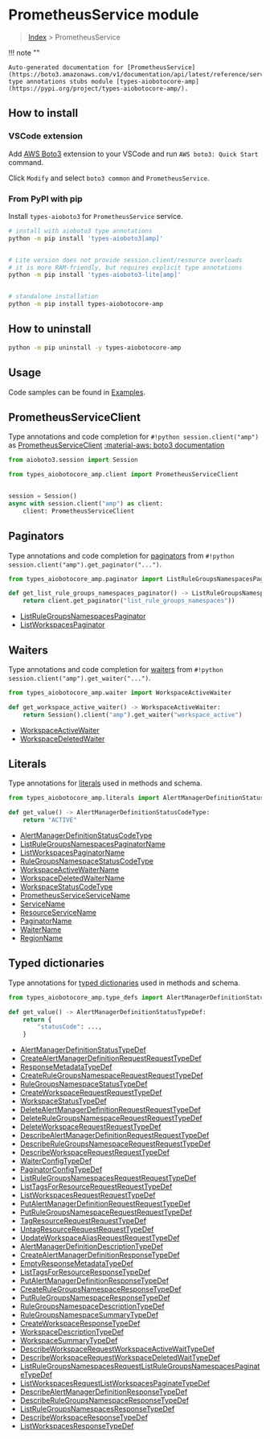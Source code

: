 # PrometheusService module

> [Index](../README.md) > PrometheusService


!!! note ""

    Auto-generated documentation for [PrometheusService](https://boto3.amazonaws.com/v1/documentation/api/latest/reference/services/amp.html#PrometheusService)
    type annotations stubs module [types-aiobotocore-amp](https://pypi.org/project/types-aiobotocore-amp/).

## How to install

### VSCode extension

Add [AWS Boto3](https://marketplace.visualstudio.com/items?itemName=Boto3typed.boto3-ide)
extension to your VSCode and run `AWS boto3: Quick Start` command.

Click `Modify` and select `boto3 common` and `PrometheusService`.

### From PyPI with pip

Install `types-aioboto3` for `PrometheusService` service.

```bash
# install with aioboto3 type annotations
python -m pip install 'types-aioboto3[amp]'


# Lite version does not provide session.client/resource overloads
# it is more RAM-friendly, but requires explicit type annotations
python -m pip install 'types-aioboto3-lite[amp]'


# standalone installation
python -m pip install types-aiobotocore-amp
```



## How to uninstall

```bash
python -m pip uninstall -y types-aiobotocore-amp
```

## Usage

Code samples can be found in [Examples](./usage.md).

## PrometheusServiceClient

Type annotations and code completion for  `#!python session.client("amp")` as [PrometheusServiceClient](./client.md)
[:material-aws: boto3 documentation](https://boto3.amazonaws.com/v1/documentation/api/latest/reference/services/amp.html#PrometheusService.Client)

```python title="Usage example"
from aioboto3.session import Session

from types_aiobotocore_amp.client import PrometheusServiceClient


session = Session()
async with session.client("amp") as client:
    client: PrometheusServiceClient
```


## Paginators

Type annotations and code completion for
[paginators](./paginators.md)
from `#!python session.client("amp").get_paginator("...")`.

```python title="Usage example"
from types_aiobotocore_amp.paginator import ListRuleGroupsNamespacesPaginator

def get_list_rule_groups_namespaces_paginator() -> ListRuleGroupsNamespacesPaginator:
    return client.get_paginator("list_rule_groups_namespaces"))
```

- [ListRuleGroupsNamespacesPaginator](./paginators.md#listrulegroupsnamespacespaginator)
- [ListWorkspacesPaginator](./paginators.md#listworkspacespaginator)




## Waiters

Type annotations and code completion for
[waiters](./waiters.md)
from `#!python session.client("amp").get_waiter("...")`.

```python title="Usage example"
from types_aiobotocore_amp.waiter import WorkspaceActiveWaiter

def get_workspace_active_waiter() -> WorkspaceActiveWaiter:
    return Session().client("amp").get_waiter("workspace_active")
```

- [WorkspaceActiveWaiter](./waiters.md#workspaceactivewaiter)
- [WorkspaceDeletedWaiter](./waiters.md#workspacedeletedwaiter)






## Literals

Type annotations for [literals](./literals.md) used in methods and schema.

```python title="Usage example"
from types_aiobotocore_amp.literals import AlertManagerDefinitionStatusCodeType

def get_value() -> AlertManagerDefinitionStatusCodeType:
    return "ACTIVE"
```

- [AlertManagerDefinitionStatusCodeType](./literals.md#alertmanagerdefinitionstatuscodetype)
- [ListRuleGroupsNamespacesPaginatorName](./literals.md#listrulegroupsnamespacespaginatorname)
- [ListWorkspacesPaginatorName](./literals.md#listworkspacespaginatorname)
- [RuleGroupsNamespaceStatusCodeType](./literals.md#rulegroupsnamespacestatuscodetype)
- [WorkspaceActiveWaiterName](./literals.md#workspaceactivewaitername)
- [WorkspaceDeletedWaiterName](./literals.md#workspacedeletedwaitername)
- [WorkspaceStatusCodeType](./literals.md#workspacestatuscodetype)
- [PrometheusServiceServiceName](./literals.md#prometheusserviceservicename)
- [ServiceName](./literals.md#servicename)
- [ResourceServiceName](./literals.md#resourceservicename)
- [PaginatorName](./literals.md#paginatorname)
- [WaiterName](./literals.md#waitername)
- [RegionName](./literals.md#regionname)




## Typed dictionaries

Type annotations for [typed dictionaries](./type_defs.md) used in methods and schema.

```python title="Usage example"
from types_aiobotocore_amp.type_defs import AlertManagerDefinitionStatusTypeDef

def get_value() -> AlertManagerDefinitionStatusTypeDef:
    return {
        "statusCode": ...,
    }
```

- [AlertManagerDefinitionStatusTypeDef](./type_defs.md#alertmanagerdefinitionstatustypedef)
- [CreateAlertManagerDefinitionRequestRequestTypeDef](./type_defs.md#createalertmanagerdefinitionrequestrequesttypedef)
- [ResponseMetadataTypeDef](./type_defs.md#responsemetadatatypedef)
- [CreateRuleGroupsNamespaceRequestRequestTypeDef](./type_defs.md#createrulegroupsnamespacerequestrequesttypedef)
- [RuleGroupsNamespaceStatusTypeDef](./type_defs.md#rulegroupsnamespacestatustypedef)
- [CreateWorkspaceRequestRequestTypeDef](./type_defs.md#createworkspacerequestrequesttypedef)
- [WorkspaceStatusTypeDef](./type_defs.md#workspacestatustypedef)
- [DeleteAlertManagerDefinitionRequestRequestTypeDef](./type_defs.md#deletealertmanagerdefinitionrequestrequesttypedef)
- [DeleteRuleGroupsNamespaceRequestRequestTypeDef](./type_defs.md#deleterulegroupsnamespacerequestrequesttypedef)
- [DeleteWorkspaceRequestRequestTypeDef](./type_defs.md#deleteworkspacerequestrequesttypedef)
- [DescribeAlertManagerDefinitionRequestRequestTypeDef](./type_defs.md#describealertmanagerdefinitionrequestrequesttypedef)
- [DescribeRuleGroupsNamespaceRequestRequestTypeDef](./type_defs.md#describerulegroupsnamespacerequestrequesttypedef)
- [DescribeWorkspaceRequestRequestTypeDef](./type_defs.md#describeworkspacerequestrequesttypedef)
- [WaiterConfigTypeDef](./type_defs.md#waiterconfigtypedef)
- [PaginatorConfigTypeDef](./type_defs.md#paginatorconfigtypedef)
- [ListRuleGroupsNamespacesRequestRequestTypeDef](./type_defs.md#listrulegroupsnamespacesrequestrequesttypedef)
- [ListTagsForResourceRequestRequestTypeDef](./type_defs.md#listtagsforresourcerequestrequesttypedef)
- [ListWorkspacesRequestRequestTypeDef](./type_defs.md#listworkspacesrequestrequesttypedef)
- [PutAlertManagerDefinitionRequestRequestTypeDef](./type_defs.md#putalertmanagerdefinitionrequestrequesttypedef)
- [PutRuleGroupsNamespaceRequestRequestTypeDef](./type_defs.md#putrulegroupsnamespacerequestrequesttypedef)
- [TagResourceRequestRequestTypeDef](./type_defs.md#tagresourcerequestrequesttypedef)
- [UntagResourceRequestRequestTypeDef](./type_defs.md#untagresourcerequestrequesttypedef)
- [UpdateWorkspaceAliasRequestRequestTypeDef](./type_defs.md#updateworkspacealiasrequestrequesttypedef)
- [AlertManagerDefinitionDescriptionTypeDef](./type_defs.md#alertmanagerdefinitiondescriptiontypedef)
- [CreateAlertManagerDefinitionResponseTypeDef](./type_defs.md#createalertmanagerdefinitionresponsetypedef)
- [EmptyResponseMetadataTypeDef](./type_defs.md#emptyresponsemetadatatypedef)
- [ListTagsForResourceResponseTypeDef](./type_defs.md#listtagsforresourceresponsetypedef)
- [PutAlertManagerDefinitionResponseTypeDef](./type_defs.md#putalertmanagerdefinitionresponsetypedef)
- [CreateRuleGroupsNamespaceResponseTypeDef](./type_defs.md#createrulegroupsnamespaceresponsetypedef)
- [PutRuleGroupsNamespaceResponseTypeDef](./type_defs.md#putrulegroupsnamespaceresponsetypedef)
- [RuleGroupsNamespaceDescriptionTypeDef](./type_defs.md#rulegroupsnamespacedescriptiontypedef)
- [RuleGroupsNamespaceSummaryTypeDef](./type_defs.md#rulegroupsnamespacesummarytypedef)
- [CreateWorkspaceResponseTypeDef](./type_defs.md#createworkspaceresponsetypedef)
- [WorkspaceDescriptionTypeDef](./type_defs.md#workspacedescriptiontypedef)
- [WorkspaceSummaryTypeDef](./type_defs.md#workspacesummarytypedef)
- [DescribeWorkspaceRequestWorkspaceActiveWaitTypeDef](./type_defs.md#describeworkspacerequestworkspaceactivewaittypedef)
- [DescribeWorkspaceRequestWorkspaceDeletedWaitTypeDef](./type_defs.md#describeworkspacerequestworkspacedeletedwaittypedef)
- [ListRuleGroupsNamespacesRequestListRuleGroupsNamespacesPaginateTypeDef](./type_defs.md#listrulegroupsnamespacesrequestlistrulegroupsnamespacespaginatetypedef)
- [ListWorkspacesRequestListWorkspacesPaginateTypeDef](./type_defs.md#listworkspacesrequestlistworkspacespaginatetypedef)
- [DescribeAlertManagerDefinitionResponseTypeDef](./type_defs.md#describealertmanagerdefinitionresponsetypedef)
- [DescribeRuleGroupsNamespaceResponseTypeDef](./type_defs.md#describerulegroupsnamespaceresponsetypedef)
- [ListRuleGroupsNamespacesResponseTypeDef](./type_defs.md#listrulegroupsnamespacesresponsetypedef)
- [DescribeWorkspaceResponseTypeDef](./type_defs.md#describeworkspaceresponsetypedef)
- [ListWorkspacesResponseTypeDef](./type_defs.md#listworkspacesresponsetypedef)

